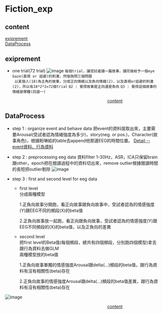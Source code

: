 # Fiction_exp
## content
[exiprement](#exiprement)  
[DataProcess](#DataProcess)

## exiprement
- one trial(72 trial)
![image](https://github.com/user-attachments/assets/1579ce99-fcbb-4a85-a4e2-c8c7785c4052)
```每個trial，讓受試者讀一篇故事，讀完後給予一個eye Gaze(直視 or 迴避)的刺激，然後詢問三個問題```  
``` 以某個人(18)為主角的故事，分成正向情緒以及負向情緒(2)，以及直視or迴避的刺激(2)，所以有18*2*2=72個trial```
``` Q2 : 覺得故事是正向還是負向 ```
``` Q3 : 覺得這個故事的情緒是哪種(四選一) ```
  
&ensp;&ensp;&ensp;&ensp;&ensp;&ensp;&ensp;&ensp;&ensp;&ensp;&ensp;&ensp;&ensp;&ensp;&ensp;&ensp;&ensp;&ensp;&ensp;&ensp;&ensp;&ensp;&ensp;&ensp;&ensp;&ensp;&ensp;&ensp;&ensp;&ensp;&ensp;&ensp;&ensp;&ensp;&ensp;&ensp;&ensp;&ensp;&ensp;&ensp;&ensp;&ensp;&ensp;&ensp;&ensp;&ensp;&ensp;&ensp;[content](#content)

## DataProcess
- step 1 : organize event and behave data
  把event的資料提取出來，主要需要Arousal(受試者認為情緒強度為多少)，story(neg. or pos.)，Character(故事角色)，根據盼琳給的table去append他那邊EEG的時間位置。
  [Detail -- event資料、行為資料](./WorkLog/DataProcDetail.md)
- step 2 : preprocessing eeg data
  資料filter 1-30Hz，ASR，ICA只保留brain跟other，epoch把在閱讀過程中的資料切出來，remove outlier根據閱讀時間的長短把outlier剔除
  ![image](https://github.com/user-attachments/assets/c273ba72-b611-4e67-8f18-2c92655dbfa8)
- step 3 : first and second level for eeg data
    
  - first level   
    分成兩種模型
       
    1.正負向故事分開跑，看正向故事跟負向故事中，受試者認為的情感強度(Y)跟EEG不同的頻段(X)的beta值
      
    2.正負向故事放一起跑，看正向跟負向故事，受試者認為的情感強度(Y)跟EEG不同頻段的(X)的beta值，以及正負向的差異
    
  - second level  
    把first level的Beta值(每個頻段，總共有四個頻段，分別跑四個模型)拿去跟行為資料去做GLM  
    兩種模型放的beta值
      
    1.正負向故事單獨的情感強度Arousal跟delta(...)頻段的beta值，跟行為資料有沒有相關性(beta)存在
      
    2.正負向故事的情感強度Arousal跟delta(...)頻段的beta值差異，跟行為資料有沒有相關性(beta)存在
    
 ![image](https://github.com/user-attachments/assets/c217c959-9796-498b-8ebb-6b4959437a46)


&ensp;&ensp;&ensp;&ensp;&ensp;&ensp;&ensp;&ensp;&ensp;&ensp;&ensp;&ensp;&ensp;&ensp;&ensp;&ensp;&ensp;&ensp;&ensp;&ensp;&ensp;&ensp;&ensp;&ensp;&ensp;&ensp;&ensp;&ensp;&ensp;&ensp;&ensp;&ensp;&ensp;&ensp;&ensp;&ensp;&ensp;&ensp;&ensp;&ensp;&ensp;&ensp;&ensp;&ensp;&ensp;&ensp;&ensp;&ensp;[content](#content)   

